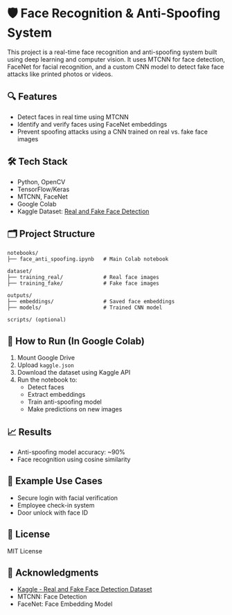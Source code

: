 # 🛡️ Face Recognition & Anti-Spoofing System

This project is a real-time face recognition and anti-spoofing system built using deep learning and computer vision. It uses MTCNN for face detection, FaceNet for facial recognition, and a custom CNN model to detect fake face attacks like printed photos or videos.

## 🔍 Features
- Detect faces in real time using MTCNN
- Identify and verify faces using FaceNet embeddings
- Prevent spoofing attacks using a CNN trained on real vs. fake face images

## 🛠️ Tech Stack
- Python, OpenCV
- TensorFlow/Keras
- MTCNN, FaceNet
- Google Colab
- Kaggle Dataset: [Real and Fake Face Detection](https://www.kaggle.com/datasets/ciplab/real-and-fake-face-detection)

## 🗂️ Project Structure
```
notebooks/
├── face_anti_spoofing.ipynb   # Main Colab notebook

dataset/
├── training_real/             # Real face images
├── training_fake/             # Fake face images

outputs/
├── embeddings/                # Saved face embeddings
├── models/                    # Trained CNN model

scripts/ (optional)
```

## 🚀 How to Run (In Google Colab)
1. Mount Google Drive
2. Upload `kaggle.json`
3. Download the dataset using Kaggle API
4. Run the notebook to:
   - Detect faces
   - Extract embeddings
   - Train anti-spoofing model
   - Make predictions on new images

## 📈 Results
- Anti-spoofing model accuracy: ~90%
- Face recognition using cosine similarity

## 📌 Example Use Cases
- Secure login with facial verification
- Employee check-in system
- Door unlock with face ID

## 📄 License
MIT License

## 🙌 Acknowledgments
- [Kaggle - Real and Fake Face Detection Dataset](https://www.kaggle.com/datasets/ciplab/real-and-fake-face-detection)
- MTCNN: Face Detection
- FaceNet: Face Embedding Model
